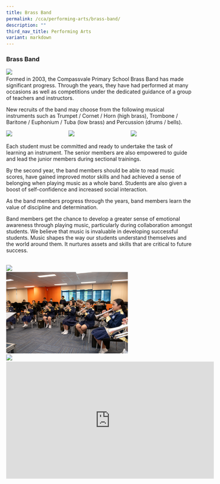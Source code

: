 ```yaml
---
title: Brass Band
permalink: /cca/performing-arts/brass-band/
description: ""
third_nav_title: Performing Arts
variant: markdown
---
```

### **Brass Band**

<img src="/images/Year%202025/2025%20CCA/Band_10_R.jpg" style="width:65%">
<br>
Formed in 2003, the Compassvale Primary School Brass Band has made significant progress. Through the years, they have had performed at many occasions as well as competitions under the dedicated guidance of a group of teachers and instructors.
<br>

New recruits of the band may choose from the following musical instruments such as Trumpet / Cornet / Horn (high brass), Trombone / Baritone / Euphonium / Tuba (low brass) and Percussion (drums / bells). <br>

<img src="/images/Year%202025/2025%20CCA/Band_5_R.jpg" style="width:33.3%" align="left"><img src="/images/Year%202025/2025%20CCA/Band_1_R.jpg" style="width:33.3%" align="left">
<img src="/images/Year%202025/2025%20CCA/Band_3_R.jpg" style="width:33.3%" align="left">
<br clear="left">
<br clear="right">
Each student must be committed and ready to undertake the task of learning an instrument. The senior members are also empowered to guide and lead the junior members during sectional trainings.
<br>

By the second year, the band members should be able to read music scores, have gained improved motor skills and had achieved a sense of belonging when playing music as a whole band. Students are also given a boost of self-confidence and increased social interaction.

As the band members progress through the years, band members learn the value of discipline and determination.

Band members get the chance to develop a greater sense of emotional awareness through playing music, particularly during collaboration amongst students. We believe that music is invaluable in developing successful students. Music shapes the way our students understand themselves and the world around them. It nurtures assets and skills that are critical to future success.

<br>
<img src="/images/Year%202025/2025%20CCA/Band_9_R.jpg" style="width:65%">
<br>
<img src="/images/2024%20Open%20House/CCA/Band_5R.jpg" style="width:65%">
<br>
<img src="/images/2024%20Open%20House/CCA/Band_6R.jpg" style="width:65%">

<center>
<iframe allowfullscreen="" allow="accelerometer; autoplay; clipboard-write; encrypted-media; gyroscope; picture-in-picture; web-share" frameborder="0" title="YouTube video player" src="https://www.youtube.com/embed/D2KtPpbRwWM?si=QcOBDC3Q7DiM2kXY" height="315" width="560"></iframe></center>